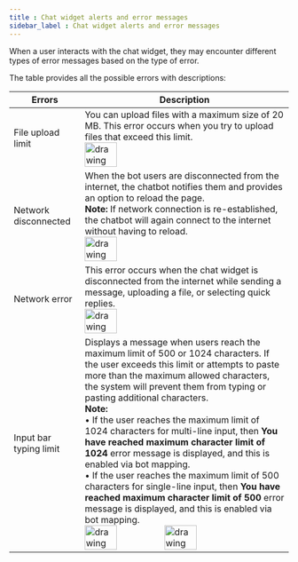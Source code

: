 ```yaml
---
title : Chat widget alerts and error messages
sidebar_label : Chat widget alerts and error messages
---
```


When a user interacts with the chat widget, they may encounter different types of error messages based on the type of error.

The table provides all the possible errors with descriptions:

Errors | Description
-------|------------
File upload limit | You can upload files with a maximum size of 20 MB. This error occurs when you try to upload files that exceed this limit.<br/> <img src="https://i.imgur.com/C4AEI7c.png" alt="drawing" width="40%"/> 
Network disconnected | When the bot users are disconnected from the internet, the chatbot notifies them and provides an option to reload the page.<br/>**Note:** If network connection is re-established, the chatbot will again connect to the internet without having to reload.<br/> <img src="https://i.imgur.com/ARNfqU8.png" alt="drawing" width="40%"/>
Network error | This error occurs when the chat widget is disconnected from the internet while sending a message, uploading a file, or selecting quick replies.<br/> <img src="https://i.imgur.com/zS1AXia.png" alt="drawing" width="40%"/> 
Input bar typing limit | Displays a message when users reach the maximum limit of 500 or 1024 characters. If the user exceeds this limit or attempts to paste more than the maximum allowed characters, the system will prevent them from typing or pasting additional characters.<br/> **Note:**<br/>• If the user reaches the maximum limit of 1024 characters for multi-line input, then **You have reached maximum character limit of 1024** error message is displayed, and this is enabled via bot mapping.<br/>• If the user reaches the maximum limit of 500 characters for single-line input, then **You have reached maximum character limit of 500** error message is displayed, and this is enabled via bot mapping. <br/><img src="https://i.imgur.com/A4Bf0aY.png" alt="drawing" width="40%"/><img src="https://i.imgur.com/SFNBSQv.png" alt="drawing" width="40%"/>